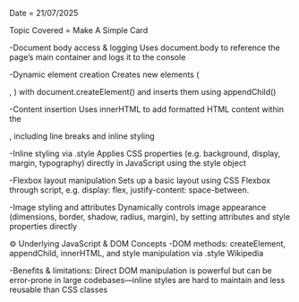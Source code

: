 Date = 21/07/2025

Topic Covered = Make A Simple Card

-Document body access & logging
Uses document.body to reference the page’s main container and logs it to the console 

-Dynamic element creation
Creates new elements (<div>, <img>) with document.createElement() and inserts them using appendChild() 

-Content insertion
Uses innerHTML to add formatted HTML content within the <div>, including line breaks and inline styling 

-Inline styling via .style
Applies CSS properties (e.g. background, display, margin, typography) directly in JavaScript using the style object 

-Flexbox layout manipulation
Sets up a basic layout using CSS Flexbox through script, e.g. display: flex, justify-content: space-between.

-Image styling and attributes
Dynamically controls image appearance (dimensions, border, shadow, radius, margin), by setting attributes and style properties directly 


⚙ Underlying JavaScript & DOM Concepts
-DOM methods: createElement, appendChild, innerHTML, and style manipulation via .style 
Wikipedia

-Benefits & limitations: Direct DOM manipulation is powerful but can be error-prone in large codebases—inline styles are hard to maintain and less reusable than CSS classes